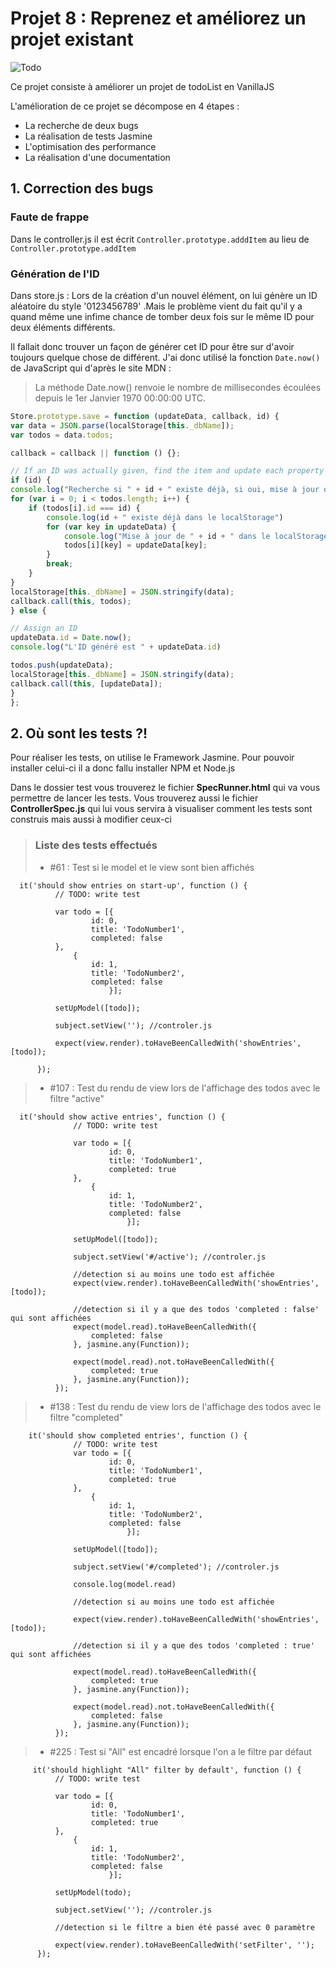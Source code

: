 # Projet 8 : Reprenez et améliorez un projet existant

![Todo](https://user.oc-static.com/upload/2017/10/19/15083988221397_Screen%20Shot%202017-10-17%20at%2010.52.21%20AM.png)

Ce projet consiste à améliorer un projet de todoList en VanillaJS

L'amélioration de ce projet se décompose en 4 étapes : 

* La recherche de deux bugs
* La réalisation de tests Jasmine
* L'optimisation des performance 
* La réalisation d'une documentation 

## 1. Correction des bugs 

### Faute de frappe 
Dans le controller.js il est écrit `Controller.prototype.adddItem` au lieu de `Controller.prototype.addItem`

### Génération de l'ID
Dans store.js :
Lors de la création d'un nouvel élément, on lui génère un ID aléatoire du style '0123456789' .Mais le problème vient du fait qu'il y a quand même une infime chance de tomber deux fois sur le même ID pour deux éléments différents.

Il fallait donc trouver un façon de générer cet ID pour être sur d'avoir toujours quelque chose de différent. 
J'ai donc utilisé la fonction `Date.now()` de JavaScript qui d'après le site MDN : 
>La méthode Date.now() renvoie le nombre de millisecondes écoulées depuis le 1er Janvier 1970 00:00:00 UTC.

```javascript
Store.prototype.save = function (updateData, callback, id) {
var data = JSON.parse(localStorage[this._dbName]);
var todos = data.todos;

callback = callback || function () {};

// If an ID was actually given, find the item and update each property
if (id) {
console.log("Recherche si " + id + " existe déjà, si oui, mise à jour de celui-ci");
for (var i = 0; i < todos.length; i++) {
    if (todos[i].id === id) {
        console.log(id + " existe déjà dans le localStorage")
        for (var key in updateData) {
            console.log("Mise à jour de " + id + " dans le localStorage")
            todos[i][key] = updateData[key];
        }
        break;
    }
}
localStorage[this._dbName] = JSON.stringify(data);
callback.call(this, todos);
} else {

// Assign an ID
updateData.id = Date.now();
console.log("L'ID généré est " + updateData.id)

todos.push(updateData);
localStorage[this._dbName] = JSON.stringify(data);
callback.call(this, [updateData]);
}
};
```
  
## 2. Où sont les tests ?!

Pour réaliser les tests, on utilise le Framework Jasmine.
Pour pouvoir installer celui-ci il a donc fallu installer NPM et Node.js

Dans le dossier test vous trouverez le fichier **SpecRunner.html** qui va vous permettre de lancer les tests. Vous trouverez aussi le fichier **ControllerSpec.js** qui lui vous servira à visualiser comment les tests sont construis mais aussi à modifier ceux-ci 

>### Liste des tests effectués 
>* #61 : Test si le model et le view sont bien affichés

      it('should show entries on start-up', function () {
              // TODO: write test

              var todo = [{
                      id: 0,
                      title: 'TodoNumber1',
                      completed: false
              },
                  {
                      id: 1,
                      title: 'TodoNumber2',
                      completed: false
                          }];

              setUpModel([todo]);

              subject.setView(''); //controler.js

              expect(view.render).toHaveBeenCalledWith('showEntries', [todo]);

          });
>* #107 : Test du rendu de view lors de l'affichage des todos avec le filtre "active"

      it('should show active entries', function () {
                  // TODO: write test

                  var todo = [{
                          id: 0,
                          title: 'TodoNumber1',
                          completed: true
                  },
                      {
                          id: 1,
                          title: 'TodoNumber2',
                          completed: false
                              }];

                  setUpModel([todo]);

                  subject.setView('#/active'); //controler.js

                  //detection si au moins une todo est affichée
                  expect(view.render).toHaveBeenCalledWith('showEntries', [todo]);

                  //detection si il y a que des todos 'completed : false' qui sont affichées
                  expect(model.read).toHaveBeenCalledWith({
                      completed: false
                  }, jasmine.any(Function));

                  expect(model.read).not.toHaveBeenCalledWith({
                      completed: true
                  }, jasmine.any(Function));
              });
              
  >* #138 : Test du rendu de view lors de l'affichage des todos avec le filtre "completed"
  
        it('should show completed entries', function () {
                  // TODO: write test
                  var todo = [{
                          id: 0,
                          title: 'TodoNumber1',
                          completed: true
                  },
                      {
                          id: 1,
                          title: 'TodoNumber2',
                          completed: false
                              }];

                  setUpModel([todo]);

                  subject.setView('#/completed'); //controler.js

                  console.log(model.read)

                  //detection si au moins une todo est affichée

                  expect(view.render).toHaveBeenCalledWith('showEntries', [todo]);

                  //detection si il y a que des todos 'completed : true' qui sont affichées

                  expect(model.read).toHaveBeenCalledWith({
                      completed: true
                  }, jasmine.any(Function));

                  expect(model.read).not.toHaveBeenCalledWith({
                      completed: false
                  }, jasmine.any(Function));
              });
              
   >* #225 : Test si "All" est encadré lorsque l'on a le filtre par défaut
   
         it('should highlight "All" filter by default', function () {
              // TODO: write test

              var todo = [{
                      id: 0,
                      title: 'TodoNumber1',
                      completed: true
              },
                  {
                      id: 1,
                      title: 'TodoNumber2',
                      completed: false
                          }];

              setUpModel(todo);

              subject.setView(''); //controler.js

              //detection si le filtre a bien été passé avec 0 paramètre 

              expect(view.render).toHaveBeenCalledWith('setFilter', '');
          });
              
  
